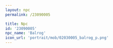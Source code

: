 ```yaml
---
layout: npc
permalink: /23090005

title: Npc
id: '23090005'
npc_name: 'Balrog'
icon_url: 'portrait/mob/02030005_balrog_p.png'
---
```

